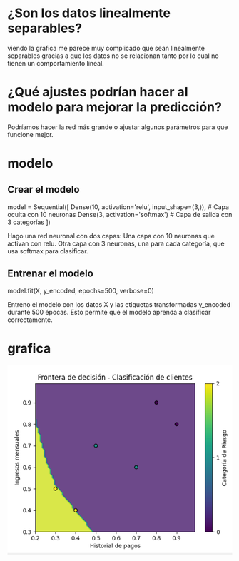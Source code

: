 # ¿Son los datos linealmente separables?

viendo la grafica me parece muy complicado que sean linealmente separables gracias a que los datos no se relacionan tanto por lo cual no tienen un comportamiento lineal.

# ¿Qué ajustes podrían hacer al modelo para mejorar la predicción?

Podríamos hacer la red más grande o ajustar algunos parámetros para que funcione mejor.

# modelo

## Crear el modelo
model = Sequential([
    Dense(10, activation='relu', input_shape=(3,)),  # Capa oculta con 10 neuronas
    Dense(3, activation='softmax')                  # Capa de salida con 3 categorías
])

Hago una red neuronal con dos capas:
Una capa con 10 neuronas que activan con relu.
Otra capa con 3 neuronas, una para cada categoría, que usa softmax para clasificar.

## Entrenar el modelo

model.fit(X, y_encoded, epochs=500, verbose=0)

Entreno el modelo con los datos X y las etiquetas transformadas y_encoded durante 500 épocas. Esto permite que el modelo aprenda a clasificar correctamente.

# grafica
![alt text](image-1.png)